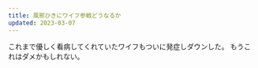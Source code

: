 ```yaml
---
title: 風邪ひきにワイフ参戦どうなるか
updated: 2023-03-07
---
```


これまで優しく看病してくれていたワイフもついに発症しダウンした。
もうこれはダメかもしれない。
